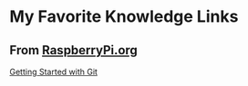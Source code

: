 # My Favorite Knowledge Links

## From [RaspberryPi.org](https://projects.raspberrypi.org)

[Getting Started with Git](https://projects.raspberrypi.org/en/projects/getting-started-with-git)
